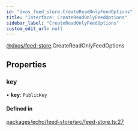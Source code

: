 ```yaml
---
id: "dxos_feed_store.CreateReadOnlyFeedOptions"
title: "Interface: CreateReadOnlyFeedOptions"
sidebar_label: "CreateReadOnlyFeedOptions"
custom_edit_url: null
---
```


[@dxos/feed-store](../modules/dxos_feed_store.md).CreateReadOnlyFeedOptions

## Properties

### key

• **key**: `PublicKey`

#### Defined in

[packages/echo/feed-store/src/feed-store.ts:27](https://github.com/dxos/protocols/blob/c793f0fed/packages/echo/feed-store/src/feed-store.ts#L27)
